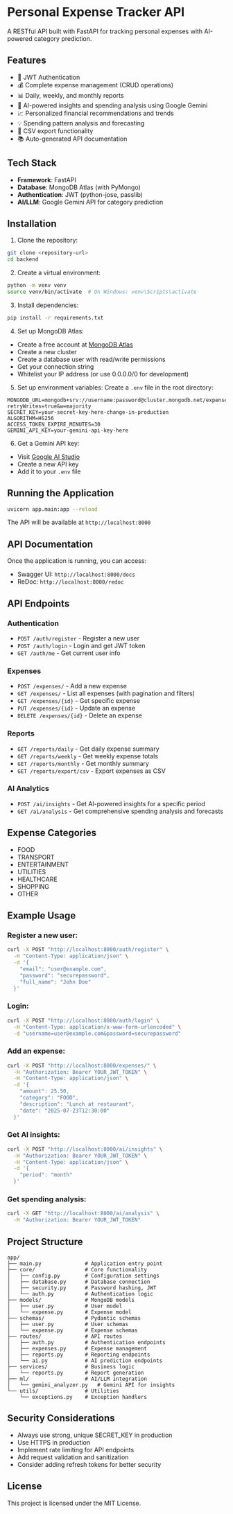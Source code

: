 # Personal Expense Tracker API

A RESTful API built with FastAPI for tracking personal expenses with AI-powered category prediction.

## Features

- 🔐 JWT Authentication
- 💰 Complete expense management (CRUD operations)
- 📊 Daily, weekly, and monthly reports
- 🤖 AI-powered insights and spending analysis using Google Gemini
- 📈 Personalized financial recommendations and trends
- 💡 Spending pattern analysis and forecasting
- 📁 CSV export functionality
- 📚 Auto-generated API documentation

## Tech Stack

- **Framework**: FastAPI
- **Database**: MongoDB Atlas (with PyMongo)
- **Authentication**: JWT (python-jose, passlib)
- **AI/LLM**: Google Gemini API for category prediction

## Installation

1. Clone the repository:
```bash
git clone <repository-url>
cd backend
```

2. Create a virtual environment:
```bash
python -m venv venv
source venv/bin/activate  # On Windows: venv\Scripts\activate
```

3. Install dependencies:
```bash
pip install -r requirements.txt
```

4. Set up MongoDB Atlas:
- Create a free account at [MongoDB Atlas](https://www.mongodb.com/cloud/atlas)
- Create a new cluster
- Create a database user with read/write permissions
- Get your connection string
- Whitelist your IP address (or use 0.0.0.0/0 for development)

5. Set up environment variables:
Create a `.env` file in the root directory:
```env
MONGODB_URL=mongodb+srv://username:password@cluster.mongodb.net/expense_tracker?retryWrites=true&w=majority
SECRET_KEY=your-secret-key-here-change-in-production
ALGORITHM=HS256
ACCESS_TOKEN_EXPIRE_MINUTES=30
GEMINI_API_KEY=your-gemini-api-key-here
```

6. Get a Gemini API key:
- Visit [Google AI Studio](https://makersuite.google.com/app/apikey)
- Create a new API key
- Add it to your `.env` file

## Running the Application

```bash
uvicorn app.main:app --reload
```

The API will be available at `http://localhost:8000`

## API Documentation

Once the application is running, you can access:
- Swagger UI: `http://localhost:8000/docs`
- ReDoc: `http://localhost:8000/redoc`

## API Endpoints

### Authentication
- `POST /auth/register` - Register a new user
- `POST /auth/login` - Login and get JWT token
- `GET /auth/me` - Get current user info

### Expenses
- `POST /expenses/` - Add a new expense
- `GET /expenses/` - List all expenses (with pagination and filters)
- `GET /expenses/{id}` - Get specific expense
- `PUT /expenses/{id}` - Update an expense
- `DELETE /expenses/{id}` - Delete an expense

### Reports
- `GET /reports/daily` - Get daily expense summary
- `GET /reports/weekly` - Get weekly expense totals
- `GET /reports/monthly` - Get monthly summary
- `GET /reports/export/csv` - Export expenses as CSV

### AI Analytics
- `POST /ai/insights` - Get AI-powered insights for a specific period
- `GET /ai/analysis` - Get comprehensive spending analysis and forecasts

## Expense Categories

- FOOD
- TRANSPORT
- ENTERTAINMENT
- UTILITIES
- HEALTHCARE
- SHOPPING
- OTHER

## Example Usage

### Register a new user:
```bash
curl -X POST "http://localhost:8000/auth/register" \
  -H "Content-Type: application/json" \
  -d '{
    "email": "user@example.com",
    "password": "securepassword",
    "full_name": "John Doe"
  }'
```

### Login:
```bash
curl -X POST "http://localhost:8000/auth/login" \
  -H "Content-Type: application/x-www-form-urlencoded" \
  -d "username=user@example.com&password=securepassword"
```

### Add an expense:
```bash
curl -X POST "http://localhost:8000/expenses/" \
  -H "Authorization: Bearer YOUR_JWT_TOKEN" \
  -H "Content-Type: application/json" \
  -d '{
    "amount": 25.50,
    "category": "FOOD",
    "description": "Lunch at restaurant",
    "date": "2025-07-23T12:30:00"
  }'
```

### Get AI insights:
```bash
curl -X POST "http://localhost:8000/ai/insights" \
  -H "Authorization: Bearer YOUR_JWT_TOKEN" \
  -H "Content-Type: application/json" \
  -d '{
    "period": "month"
  }'
```

### Get spending analysis:
```bash
curl -X GET "http://localhost:8000/ai/analysis" \
  -H "Authorization: Bearer YOUR_JWT_TOKEN"
```

## Project Structure

```
app/
├── main.py              # Application entry point
├── core/                # Core functionality
│   ├── config.py        # Configuration settings
│   ├── database.py      # Database connection
│   ├── security.py      # Password hashing, JWT
│   └── auth.py          # Authentication logic
├── models/              # MongoDB models
│   ├── user.py          # User model
│   └── expense.py       # Expense model
├── schemas/             # Pydantic schemas
│   ├── user.py          # User schemas
│   └── expense.py       # Expense schemas
├── routes/              # API routes
│   ├── auth.py          # Authentication endpoints
│   ├── expenses.py      # Expense management
│   ├── reports.py       # Reporting endpoints
│   └── ai.py            # AI prediction endpoints
├── services/            # Business logic
│   └── reports.py       # Report generation
├── ml/                  # AI/LLM integration
│   └── gemini_analyzer.py   # Gemini API for insights
└── utils/               # Utilities
    └── exceptions.py    # Exception handlers
```

## Security Considerations

- Always use strong, unique SECRET_KEY in production
- Use HTTPS in production
- Implement rate limiting for API endpoints
- Add request validation and sanitization
- Consider adding refresh tokens for better security

## License

This project is licensed under the MIT License.